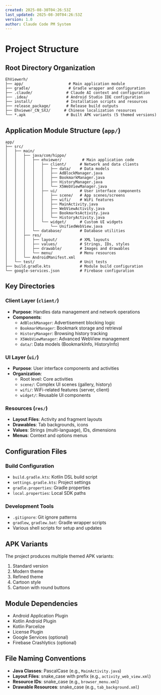 ```yaml
---
created: 2025-08-30T04:26:53Z
last_updated: 2025-08-30T04:26:53Z
version: 1.0
author: Claude Code PM System
---
```


# Project Structure

## Root Directory Organization
```
EhViewerh/
├── app/                    # Main application module
├── gradle/                 # Gradle wrapper and configuration
├── .claude/               # Claude AI context and configuration
├── .idea/                 # Android Studio IDE configuration
├── install/               # Installation scripts and resources
├── release_package/       # Release build outputs
├── Ehviewer_CN_SXJ/      # Chinese localization resources
└── *.apk                  # Built APK variants (5 themed versions)
```

## Application Module Structure (`app/`)
```
app/
├── src/
│   ├── main/
│   │   ├── java/com/hippo/
│   │   │   ├── ehviewer/         # Main application code
│   │   │   │   ├── client/      # Network and data clients
│   │   │   │   │   ├── data/    # Data models
│   │   │   │   │   ├── AdBlockManager.java
│   │   │   │   │   ├── BookmarkManager.java
│   │   │   │   │   ├── HistoryManager.java
│   │   │   │   │   └── X5WebViewManager.java
│   │   │   │   ├── ui/          # User interface components
│   │   │   │   │   ├── scene/   # App scenes/screens
│   │   │   │   │   ├── wifi/    # WiFi features
│   │   │   │   │   ├── MainActivity.java
│   │   │   │   │   ├── WebViewActivity.java
│   │   │   │   │   ├── BookmarksActivity.java
│   │   │   │   │   └── HistoryActivity.java
│   │   │   │   └── widget/      # Custom UI widgets
│   │   │   │       └── UnifiedWebView.java
│   │   │   └── database/        # Database utilities
│   │   ├── res/
│   │   │   ├── layout/          # XML layouts
│   │   │   ├── values/          # Strings, IDs, styles
│   │   │   ├── drawable/        # Images and drawables
│   │   │   └── menu/            # Menu resources
│   │   └── AndroidManifest.xml
│   └── test/                    # Unit tests
├── build.gradle.kts             # Module build configuration
└── google-services.json         # Firebase configuration
```

## Key Directories

### Client Layer (`client/`)
- **Purpose**: Handles data management and network operations
- **Components**:
  - `AdBlockManager`: Advertisement blocking logic
  - `BookmarkManager`: Bookmark storage and retrieval
  - `HistoryManager`: Browsing history tracking
  - `X5WebViewManager`: Advanced WebView management
  - `data/`: Data models (BookmarkInfo, HistoryInfo)

### UI Layer (`ui/`)
- **Purpose**: User interface components and activities
- **Organization**:
  - Root level: Core activities
  - `scene/`: Complex UI scenes (gallery, history)
  - `wifi/`: WiFi-related features (server, client)
  - `widget/`: Reusable UI components

### Resources (`res/`)
- **Layout Files**: Activity and fragment layouts
- **Drawables**: Tab backgrounds, icons
- **Values**: Strings (multi-language), IDs, dimensions
- **Menus**: Context and options menus

## Configuration Files

### Build Configuration
- `build.gradle.kts`: Kotlin DSL build script
- `settings.gradle.kts`: Project settings
- `gradle.properties`: Gradle properties
- `local.properties`: Local SDK paths

### Development Tools
- `.gitignore`: Git ignore patterns
- `gradlew`, `gradlew.bat`: Gradle wrapper scripts
- Various shell scripts for setup and updates

## APK Variants
The project produces multiple themed APK variants:
1. Standard version
2. Modern theme
3. Refined theme
4. Cartoon style
5. Cartoon with round buttons

## Module Dependencies
- Android Application Plugin
- Kotlin Android Plugin
- Kotlin Parcelize
- License Plugin
- Google Services (optional)
- Firebase Crashlytics (optional)

## File Naming Conventions
- **Java Classes**: PascalCase (e.g., `MainActivity.java`)
- **Layout Files**: snake_case with prefix (e.g., `activity_web_view.xml`)
- **Resource IDs**: snake_case (e.g., `browser_menu.xml`)
- **Drawable Resources**: snake_case (e.g., `tab_background.xml`)